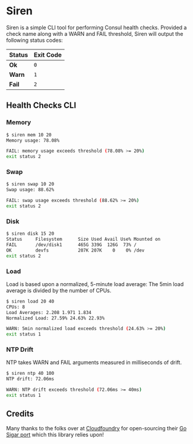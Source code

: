 # Siren

Siren is a simple CLI tool for performing Consul health checks. Provided a check name along with a WARN and FAIL threshold, Siren will output the following status codes:

| Status   | Exit Code |
|:---------|:----------|
| __Ok__   | `0`       |
| __Warn__ | `1`       |
| __Fail__ | `2`       |

## Health Checks CLI

### Memory

```bash
$ siren mem 10 20
Memory usage: 78.08%

FAIL: memory usage exceeds threshold (78.08% >= 20%)
exit status 2
```

### Swap

```bash
$ siren swap 10 20
Swap usage: 88.62%

FAIL: swap usage exceeds threshold (88.62% >= 20%)
exit status 2
```

### Disk

```bash
$ siren disk 15 20
Status     Filesystem      Size Used Avail Use% Mounted on
FAIL       /dev/disk1      465G 339G  126G  73% /
OK         devfs           207K 207K    0    0% /dev
exit status 2
```

### Load

Load is based upon a normalized, 5-minute load average: The 5min load average is divided by the number of CPUs.

```bash
$ siren load 20 40
CPUs: 8
Load Averages: 2.208 1.971 1.834
Normalized Load: 27.59% 24.63% 22.93%

WARN: 5min normalized load exceeds threshold (24.63% >= 20%)
exit status 1
```

### NTP Drift

NTP takes WARN and FAIL arguments measured in milliseconds of drift.

```bash
$ siren ntp 40 100
NTP drift: 72.06ms

WARN: NTP drift exceeds threshold (72.06ms >= 40ms)
exit status 1
```

## Credits

Many thanks to the folks over at [Cloudfoundry](https://github.com/cloudfoundry) for open-sourcing their [Go Sigar port](https://github.com/cloudfoundry/gosigar) which this library relies upon!
